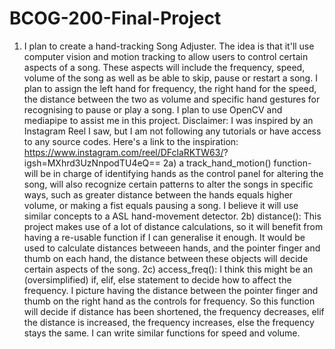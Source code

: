 # BCOG-200-Final-Project
1. I plan to create a hand-tracking Song Adjuster. The idea is that it'll use computer vision and motion tracking to allow users to control certain aspects of a song. These aspects will include the frequency, speed, volume of the song as well as be able to skip, pause or restart a song. I plan to assign the left hand for frequency, the right hand for the speed, the distance between the two as volume and specific hand gestures for recognising to pause or play a song. I plan to use OpenCV and mediapipe to assist me in this project.
Disclaimer: I was inspired by an Instagram Reel I saw, but I am not following any tutorials or have access to any source codes. Here's a link to the inspiration: https://www.instagram.com/reel/DFclaRKTW63/?
igsh=MXhrd3UzNnpodTU4eQ==
2a) a track_hand_motion() function- will be in charge of identifying hands as the control panel for altering the song, will also recognize certain patterns to alter the songs in specific ways, such as greater distance between the hands equals higher volume, or making a fist equals pausing a song. I believe it will use similar concepts to a ASL hand-movement detector.
2b) distance(): This project makes use of a lot of distance calculations, so it will benefit from having a re-usable function if I can generalise it enough. It would be used to calculate distances betweeen hands, and the pointer finger and thumb on each hand, the distance between these objects will decide certain aspects of the song. 
2c) access_freq(): I think this might be an (oversimplified) if, elif, else statement to decide how to affect the frequency. I picture having the distance between the pointer finger and thumb on the right hand as the controls for frequency. So this function will decide if distance has been shortened, the frequency decreases, elif the distance is increased, the frequency increases, else the frequency stays the same. I can write similar functions for speed and volume.
